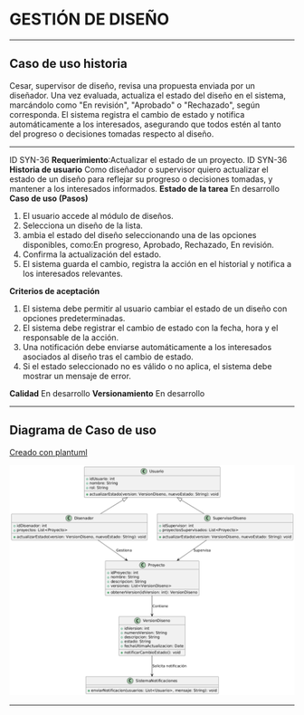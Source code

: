 # GESTIÓN DE DISEÑO

------

## Caso de uso historia 
Cesar, supervisor de diseño, revisa una propuesta enviada por un diseñador. Una vez evaluada, actualiza el estado del diseño en el sistema, marcándolo como "En revisión", "Aprobado" o "Rechazado", según corresponda. El sistema registra el cambio de estado y notifica automáticamente a los interesados, asegurando que todos estén al tanto del progreso o decisiones tomadas respecto al diseño.

---

  <tr class="idtext principal">
    <td>ID SYN-36</td>
  </tr>
  <tr class="single text">
    <td><strong>Requerimiento</strong>:Actualizar el estado de un proyecto. ID SYN-36</td>
  </tr>
  <tr class="single gray">
    <td><strong>Historia de usuario</strong></td>
  </tr>
  <tr class="single text">
    <td>Como diseñador o supervisor quiero actualizar el estado de un diseño para reflejar su progreso o decisiones tomadas, y mantener a los interesados informados.
</td>
  </tr>
  <tr class="duo">
    <th class="gray"><strong>Estado de la tarea</strong></th>
    <th>En desarrollo</th>
  </tr>
  <tr class="single gray">
    <td><strong>Caso de uso (Pasos)</strong></td>
  </tr>
  <tr class="single text">
    <td>
        <ol>
            <li>El usuario accede al módulo de diseños.</li>
            <li>Selecciona un diseño de la lista.</li>
            <li>ambia el estado del diseño seleccionando una de las opciones disponibles, como:En progreso, Aprobado, Rechazado, En revisión.</li>
            <li>Confirma la actualización del estado.</li>
            <li>El sistema guarda el cambio, registra la acción en el historial y notifica a los interesados relevantes.</li>
        </ol>
    </td>
  </tr>
  <tr class="single gray">
    <td><strong>Criterios de aceptación</strong></td>
  </tr>
  <tr class="single text">
    <td>
        <ol>
            <li>El sistema debe permitir al usuario cambiar el estado de un diseño con opciones predeterminadas.</li>
            <li>El sistema debe registrar el cambio de estado con la fecha, hora y el responsable de la acción.</li>
            <li>Una notificación debe enviarse automáticamente a los interesados asociados al diseño tras el cambio de estado.</li>
            <li>Si el estado seleccionado no es válido o no aplica, el sistema debe mostrar un mensaje de error.</li>
            </ol>
 <tr class="duo">
    <th class="gray"><strong>Calidad</strong></th>
    <th>En desarrollo</th>
  </tr>
  <tr class="duo">
    <th class="gray"><strong>Versionamiento</strong></th>
    <th>En desarrollo</th>
  </tr>
</table>


---
## Diagrama de Caso de uso
[Creado con plantuml](https://plantuml.com/es/)

![Image title](./assets/images/syn-38.png)

---